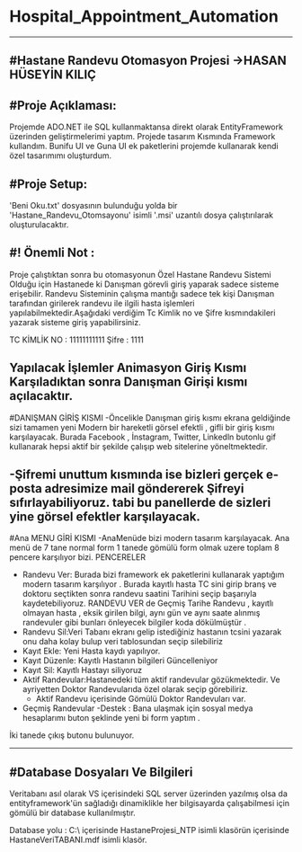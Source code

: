 # Hospital_Appointment_Automation
----------------------------------------------------------
#Hastane Randevu  Otomasyon Projesi ->HASAN HÜSEYİN KILIÇ
----------------------------------------------------------

#Proje Açıklaması:
----------------------------------------------------------


Projemde ADO.NET ile SQL kullanmaktansa direkt olarak EntityFramework üzerinden geliştirmelerimi yaptım.
Projede  tasarım Kısmında Framework kullandım.
Bunifu UI ve Guna UI ek paketlerini projemde kullanarak kendi özel tasarımımı oluşturdum.

#Proje Setup:
----------------------------------------------------------

'Beni Oku.txt' dosyasının bulunduğu yolda bir 'Hastane_Randevu_Otomsayonu' isimli '.msi' uzantılı dosya
çalıştırılarak oluşturulacaktır.

#! Önemli Not :
--------------

Proje çalıştıktan sonra bu otomasyonun Özel Hastane Randevu Sistemi Olduğu için Hastanede ki Danışman görevli
giriş yaparak sadece sisteme erişebilir. Randevu Sisteminin çalışma mantığı sadece tek kişi Danışman tarafından 
girilerek randevu ile ilgili hasta işlemleri yapılabilmektedir.Aşağıdaki verdiğim Tc Kimlik no ve Şifre kısmındakileri
yazarak sisteme giriş yapabilirsiniz.

TC KİMLİK NO : 11111111111
Şifre : 1111

Yapılacak İşlemler
Animasyon Giriş Kısmı Karşıladıktan sonra Danışman Girişi kısmı açılacaktır. 
------------------
#DANIŞMAN GİRİŞ KISMI 
-Öncelikle Danışman giriş kısmı ekrana geldiğinde sizi tamamen yeni Modern bir hareketli görsel efektli , gifli bir 
giriş kısmı karşılayacak. Burada Facebook , İnstagram, Twitter, Linkedln butonlu gif kullanarak hepsi aktif 
bir şekilde çalışıp web sitelerine yöneltmektedir. 

-Şifremi unuttum kısmında ise bizleri gerçek e-posta adresimize mail göndererek Şifreyi sıfırlayabiliyoruz. 
tabi bu panellerde de sizleri yine görsel efektler karşılayacak.
------------------

#Ana MENU GİRİ KISMI 
-AnaMenüde bizi modern tasarım karşılayacak. Ana menü de 7 tane normal form 1 tanede gömülü form olmak uzere toplam 
8 pencere karşılıyor bizi. 
PENCERELER
- Randevu Ver: Burada bizi framework ek paketlerini kullanarak yaptığım modern tasarım karşılıyor . Burada kayıtlı hasta 
TC sini girip branş ve doktoru seçtikten sonra randevu saatini Tarihini seçip başarıyla kaydetebiliyoruz. 
RANDEVU VER de Geçmiş Tarihe Randevu , kayıtlı olmayan hasta , eksik girilen bilgi, aynı gün ve aynı saate alınmış 
randevuler gibi bunları önleyecek bilgiler koda dökülmüştür .
- Randevu Sil:Veri Tabanı ekranı gelip istediğiniz hastanın tcsini yazarak onu daha kolay bulup veri tablosundan seçip 
silebiliriz
- Kayıt Ekle: Yeni Hasta kaydı yapılıyor.
- Kayıt Düzenle: Kayıtlı Hastanın bilgileri Güncelleniyor
- Kayıt Sil: Kayıtlı Hastayı siliyoruz
- Aktif Randevular:Hastanedeki tüm aktif randevular gözükmektedir. Ve ayriyetten Doktor Randevularıda özel olarak seçip görebiliriz.
   - Aktif Randevu içerisinde Gömülü Doktor Randevuları var.
- Geçmiş Randevular 
-Destek : Bana ulaşmak için sosyal medya hesaplarımı buton şeklinde yeni bi form yaptım .

İki tanede çıkış butonu bulunuyor.

------------------


#Database Dosyaları Ve Bilgileri
-------------------------------
Veritabanı asıl olarak VS içerisindeki SQL server üzerinden yazılmış olsa da entityframework'ün sağladığı
dinamiklikle her bilgisayarda çalışabilmesi için gömülü bir database kullanılmıştır.

Database yolu : C:\ içerisinde HastaneProjesi_NTP isimli klasörün içerisinde HastaneVeriTABANI.mdf isimli klasör.
